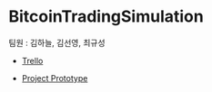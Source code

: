 # BitcoinTradingSimulation
팀원 : 김하늘, 김선영, 최규성

- [Trello](https://trello.com/b/FAkQB5LI/bitcoin)

- [Project Prototype](https://github.com/kimhaneu1/bitcoin_trading_simulation/wiki/Project-Prototype)
